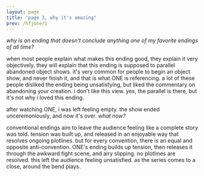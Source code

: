 ```yaml
---
layout: page
title: "page 3, why it's amazing"
prev: /hfjone/1
---
```


*why is an ending that doesn't conclude anything one of my favorite endings of all time?*

when most people explain what makes this ending good, they explain it very objectively. they will explain that this ending is supposed to parallel abandoned object shows. it's very common for people to begin an object show, and never finish it, and that is what ONE is referencing. a lot of these people disliked the ending being unsatisfying, but liked the commentary on abandoning your creation. i don't like this view. yes, the parallel is there, but it's not why i loved this ending.
 
after watching ONE, i was left feeling empty. the show ended unceremoniously, and now it's over. *what now?*

conventional endings aim to leave the audience feeling like a complete story was told. tension was built up, and released in an enjoyable way that resolves ongoing plotlines. but for every convention, there is an equal and opposite anti-convention. ONE's ending builds up tension, then releases it through the awkward fight scene, and airy slipping. no plotlines are resolved. this left the audience feeling unsatisfied. as the series comes to a close, around the bend plays.



